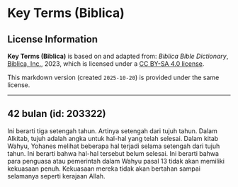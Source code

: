 # Key Terms (Biblica)

## License Information

**Key Terms (Biblica)** is based on and adapted from: _Biblica Bible Dictionary_, [Biblica, Inc.](https://www.biblica.com/), 2023, which is licensed under a [CC BY-SA 4.0 license](https://creativecommons.org/licenses/by-sa/4.0/legalcode.en).

This markdown version (created `2025-10-20`) is provided under the same license.



--------------------------------

## 42 bulan (id: 203322)

Ini berarti tiga setengah tahun. Artinya setengah dari tujuh tahun. Dalam Alkitab, tujuh adalah angka untuk hal\-hal yang telah selesai. Dalam kitab Wahyu, Yohanes melihat beberapa hal terjadi selama setengah dari tujuh tahun. Ini berarti bahwa hal\-hal tersebut belum selesai. Ini berarti bahwa para penguasa atau pemerintah dalam Wahyu pasal 13 tidak akan memiliki kekuasaan penuh. Kekuasaan mereka tidak akan bertahan sampai selamanya seperti kerajaan Allah.


